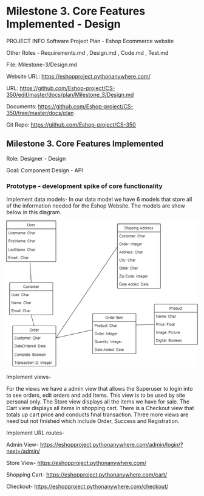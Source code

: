 # Milestone 3. Core Features Implemented - Design
PROJECT INFO
Software Project Plan - Eshop Ecommerce website

Other Roles - Requirements.md , Design.md , Code.md , Test.md

File: Milestone-3/Design.md

Website URL: https://eshopproject.pythonanywhere.com/

URL: https://github.com/Eshop-project/CS-350/edit/master/docs/plan/Milestone_3/Design.md

Documents: https://github.com/Eshop-project/CS-350/tree/master/docs/plan

Git Repo: https://github.com/Eshop-project/CS-350

## Milestone 3. Core Features Implemented
Role: Designer - Design

Goal: Component Design - API

### Prototype - development spike of core functionality

Implement data models- In our data model we have 6 models that store all of the information needed for the Eshop Website.  The models are show below in this diagram.

![image info](model.png)

Implement views- 

For the views we have a admin view that allows the Superuser to login into to see orders, edit orders and add Items. This view is to be used by site personal only.  The Store view displays all the items we have for sale.  The Cart view displays all items in shopping cart.  There is a Checkout view that totals up cart price and conducts final transaction.  Three more views are need but not finished which include Order, Success and Registration.

Implement URL routes-

Admin View- https://eshopproject.pythonanywhere.com/admin/login/?next=/admin/

Store View- https://eshopproject.pythonanywhere.com/ 

Shopping Cart- https://eshopproject.pythonanywhere.com/cart/

Checkout- https://eshopproject.pythonanywhere.com/checkout/

